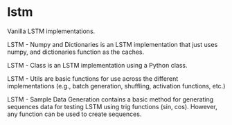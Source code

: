 # lstm
Vanilla LSTM implementations.

LSTM - Numpy and Dictionaries is an LSTM implementation that just uses numpy, and dictionaries function as the caches.

LSTM - Class is an LSTM implementation using a Python class.

LSTM - Utils are basic functions for use across the different implementations (e.g., batch generation, shuffling, activation functions, etc.)

LSTM - Sample Data Generation contains a basic method for generating sequences data for testing LSTM using trig functions (sin, cos). However, any function can be used to create sequences. 
